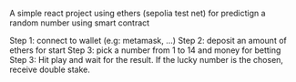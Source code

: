 A simple react project using ethers (sepolia test net) for predictign a random number using smart contract

Step 1: connect to wallet (e.g: metamask, ...)
Step 2: deposit an amount of ethers for start
Step 3: pick a number from 1 to 14 and money for betting
Step 3: Hit play and wait for the result. If the lucky number is the chosen, receive double stake.
